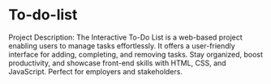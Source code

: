 # To-do-list
Project Description: The Interactive To-Do List is a web-based project enabling users to manage tasks effortlessly. It offers a user-friendly interface for adding, completing, and removing tasks. Stay organized, boost productivity, and showcase front-end skills with HTML, CSS, and JavaScript. Perfect for employers and stakeholders.
